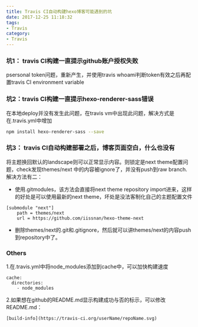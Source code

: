 ```yaml
---
title: Travis CI自动构建hexo博客可能遇到的坑
date: 2017-12-25 11:18:32
tags:
- Travis
category:
- Travis
---
```

### 坑1： travis CI构建一直提示github账户授权失败 ###
psersonal token问题，重新产生，并使用travis whoami判断token有效之后再配置travis CI environment variable
### 坑2：travis CI构建一直提示hexo-renderer-sass错误 ###
在本地deploy并没有发生此问题，在travis vm中出现此问题，解决方式是在.travis.yml中增加
```bash
npm install hexo-renderer-sass --save
```
### 坑3： travis CI自动构建部署之后，博客页面空白，什么也没有 ###
将主题换回默认的landscape则可以正常显示内容。则锁定是next theme配置问题，check发现themes/next 中的内容被ignore了，并没有push到raw branch.
解决方法有二：
- 使用.gitmodules，该方法会直接将next theme repository import进来，这样的好处是可以使用最新的next theme，坏处是没法客制化自己的主题配置文件
```
[submodule "next"]
    path = themes/next
    url = https://github.com/iissnan/hexo-theme-next
```
- 删除themes/next的.git和.gitignore，然后就可以讲themes/next的内容push到repository中了。

### Others ###
1.在.travis.yml中将node_modules添加到cache中，可以加快构建速度
```
cache:
  directories:
    - node_modules
```
2.如果想在github的README.md显示构建成功与否的标示，可以修改README.md：
```
[build-info](https://travis-ci.org/userName/repoName.svg)
```
